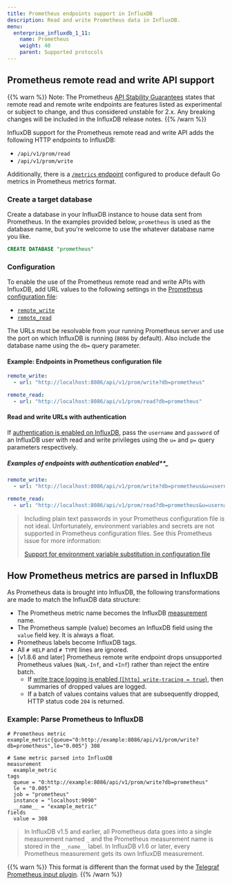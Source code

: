 ```yaml
---
title: Prometheus endpoints support in InfluxDB
description: Read and write Prometheus data in InfluxDB.
menu:
  enterprise_influxdb_1_11:
    name: Prometheus
    weight: 40
    parent: Supported protocols
---
```


## Prometheus remote read and write API support

{{% warn %}}
Note: The Prometheus [API Stability Guarantees](https://prometheus.io/docs/prometheus/latest/stability/)
states that remote read and remote write endpoints are features listed as experimental
or subject to change, and thus considered unstable for 2.x. Any breaking changes
will be included in the InfluxDB release notes.
{{% /warn %}}

InfluxDB support for the Prometheus remote read and write API adds the following
HTTP endpoints to InfluxDB:

* `/api/v1/prom/read`
* `/api/v1/prom/write`

Additionally, there is a [`/metrics` endpoint](/influxdb/v1.8/administration/server_monitoring/#influxdb-metrics-http-endpoint) configured to produce default Go metrics in Prometheus metrics format.

### Create a target database

Create a database in your InfluxDB instance to house data sent from Prometheus.
In the examples provided below, `prometheus` is used as the database name, but
you're welcome to use the whatever database name you like.

```sql
CREATE DATABASE "prometheus"
```

### Configuration

To enable the use of the Prometheus remote read and write APIs with InfluxDB, add URL
values to the following settings in the [Prometheus configuration file](https://prometheus.io/docs/prometheus/latest/configuration/configuration/#configuration-file):

* [`remote_write`](https://prometheus.io/docs/prometheus/latest/configuration/configuration/#%3Cremote_write%3E)
* [`remote_read`](https://prometheus.io/docs/prometheus/latest/configuration/configuration/#%3Cremote_read%3E)

The URLs must be resolvable from your running Prometheus server and use the port
on which InfluxDB is running (`8086` by default).
Also include the database name using the `db=` query parameter.

#### Example: Endpoints in Prometheus configuration file

```yaml
remote_write:
  - url: "http://localhost:8086/api/v1/prom/write?db=prometheus"

remote_read:
  - url: "http://localhost:8086/api/v1/prom/read?db=prometheus"
```

#### Read and write URLs with authentication

If [authentication is enabled on InfluxDB](/enterprise_influxdb/v1.11/administration/authentication_and_authorization/),
pass the `username` and `password` of an InfluxDB user with read and write privileges
using the `u=` and `p=` query parameters respectively.

##### Examples of endpoints with authentication enabled**_  

```yaml
remote_write:
  - url: "http://localhost:8086/api/v1/prom/write?db=prometheus&u=username&p=password"

remote_read:
  - url: "http://localhost:8086/api/v1/prom/read?db=prometheus&u=username&p=password"
```

> Including plain text passwords in your Prometheus configuration file is not ideal.
> Unfortunately, environment variables and secrets are not supported in Prometheus configuration files.
> See this Prometheus issue for more information:
>
>[Support for environment variable substitution in configuration file](https://github.com/prometheus/prometheus/issues/2357)

## How Prometheus metrics are parsed in InfluxDB

As Prometheus data is brought into InfluxDB, the following transformations are
made to match the InfluxDB data structure:

* The Prometheus metric name becomes the InfluxDB [measurement](/enterprise_influxdb/v1.11/concepts/key_concepts/#measurement) name.
* The Prometheus sample (value) becomes an InfluxDB field using the `value` field key. It is always a float.
* Prometheus labels become InfluxDB tags.
* All `# HELP` and `# TYPE` lines are ignored.
* [v1.8.6 and later] Prometheus remote write endpoint drops unsupported Prometheus values (`NaN`,`-Inf`, and `+Inf`) rather than reject the entire batch.
  * If [write trace logging is enabled (`[http] write-tracing = true`)](/enterprise_influxdb/v1.11/administration/configure/config-data-nodes/#write-tracing), then summaries of dropped values are logged.
  * If a batch of values contains values that are subsequently dropped, HTTP status code `204` is returned.

### Example: Parse Prometheus to InfluxDB

```shell
# Prometheus metric
example_metric{queue="0:http://example:8086/api/v1/prom/write?db=prometheus",le="0.005"} 308

# Same metric parsed into InfluxDB
measurement
  example_metric
tags
  queue = "0:http://example:8086/api/v1/prom/write?db=prometheus"
  le = "0.005"
  job = "prometheus"
  instance = "localhost:9090"
  __name__ = "example_metric"
fields
  value = 308
```

> In InfluxDB v1.5 and earlier, all Prometheus data goes into a single measurement
> named `_` and the Prometheus measurement name is stored in the `__name__` label.
> In InfluxDB v1.6 or later, every Prometheus measurement gets its own InfluxDB measurement.

{{% warn %}}
This format is different than the format used by the [Telegraf Prometheus input plugin](https://github.com/influxdata/telegraf/tree/master/plugins/inputs/prometheus).
{{% /warn %}}
